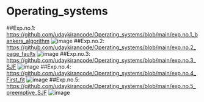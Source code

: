 # Operating_systems
##Exp.no.1:
https://github.com/udaykirancode/Operating_systems/blob/main/exp.no.1_bankers_algorithm
![image](https://user-images.githubusercontent.com/113407411/236669578-b565d116-f086-49fb-b0e3-02df6a60ec9f.png)
##Exp.no.2:
https://github.com/udaykirancode/Operating_systems/blob/main/exp.no.2_page_faults
![image](https://user-images.githubusercontent.com/113407411/236669668-dae45b44-a860-42bc-b120-f92eb4f76e38.png)
##Exp.no.3:
https://github.com/udaykirancode/Operating_systems/blob/main/exp.no.3_SJF
![image](https://user-images.githubusercontent.com/113407411/236669826-bf2eb6e3-479d-4760-b214-93de155713b8.png)
##Exp.no.4:
https://github.com/udaykirancode/Operating_systems/blob/main/exp.no.4_First_fit
![image](https://user-images.githubusercontent.com/113407411/236669957-75daac91-35aa-490a-a7bf-0b786003436f.png)
##Exp.no.5:
https://github.com/udaykirancode/Operating_systems/blob/main/exp.no.5_preemptive_SJF
![image](https://user-images.githubusercontent.com/113407411/236670528-de33a76c-edd3-4c3b-bc24-e6874606750e.png)




